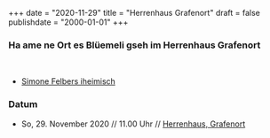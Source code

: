 ﻿﻿+++
date = "2020-11-29"
title = "Herrenhaus Grafenort"
draft = false
publishdate = "2000-01-01"
+++

### Ha ame ne Ort es Blüemeli gseh im Herrenhaus Grafenort

<br>

* [Simone Felbers iheimisch](https://simonefelbersiheimisch.ch/)


### Datum

* So, 29. November 2020 // 11.00 Uhr // [Herrenhaus, Grafenort](https://grafenort.ch/veranstaltungen/)